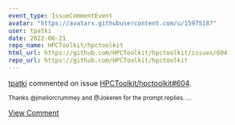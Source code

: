 ```yaml
---
event_type: IssueCommentEvent
avatar: "https://avatars.githubusercontent.com/u/1597518?"
user: tpatki
date: 2022-06-21
repo_name: HPCToolkit/hpctoolkit
html_url: https://github.com/HPCToolkit/hpctoolkit/issues/604
repo_url: https://github.com/HPCToolkit/hpctoolkit
---
```


<a href='https://github.com/tpatki' target='_blank'>tpatki</a> commented on issue <a href='https://github.com/HPCToolkit/hpctoolkit/issues/604' target='_blank'>HPCToolkit/hpctoolkit#604</a>.

<small>Thanks @jmellorcrummey and @Jokeren for the prompt replies....</small>

<a href='https://github.com/HPCToolkit/hpctoolkit/issues/604' target='_blank'>View Comment</a>